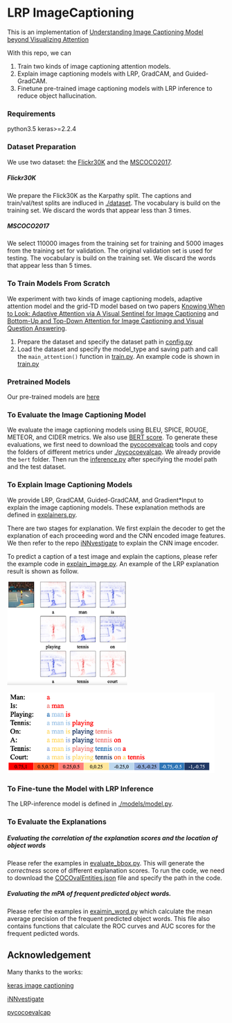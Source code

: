 # LRP ImageCaptioning 
This is an implementation of [Understanding Image Captioning Model beyond Visualizing Attention](https://arxiv.org/abs/2001.01037)

With this repo, we can
1. Train two kinds of image captioning attention models.
2. Explain image captioning models with LRP, GradCAM, and Guided-GradCAM.
3. Finetune pre-trained image captioning models with LRP inference to reduce object hallucination. 

### Requirements
python3.5 
keras>=2.2.4

### Dataset Preparation
We use two dataset: the [Flickr30K](http://shannon.cs.illinois.edu/DenotationGraph/) and the [MSCOCO2017](https://cocodataset.org/#download).
##### Flickr30K
We prepare the Flick30K as the Karpathy split. The captions and train/val/test splits are indluced in [./dataset](./dataset/Flickr30k_text).
The vocabulary is build on the training set. We discard the words that appear less than 3 times.
##### MSCOCO2017
We select 110000 images from the training set for training and 5000 images from the training set for validation. The original validation set is used for testing.
The vocabulary is build on the training set. We discard the words that appear less than 5 times.
### To Train Models From Scratch
We experiment with two kinds of image captioning models, 
adaptive attention model and the grid-TD model based on two papers
 [Knowing When to Look: Adaptive Attention via A Visual Sentinel for Image Captioning](https://arxiv.org/abs/1612.01887) and 
 [Bottom-Up and Top-Down Attention for Image Captioning and Visual Question Answering](https://arxiv.org/abs/1707.07998).
 
1. Prepare the dataset and specify the dataset path in [config.py](config.py)
2. Load the dataset and specify the model_type and saving path and call the `main_attention()` function in [train.py](train.py).
 An example code is shown in [train.py](train.py) 

### Pretrained Models
Our pre-trained models are [here](https://drive.google.com/drive/folders/1_wXf6U-PlGcCGfVj9auZC0En8DfwNvFK?usp=sharing)
 
  
### To Evaluate the Image Captioning Model
We evaluate the image captioning models using BLEU, SPICE, ROUGE, METEOR, and CIDER metrics. We also use [BERT score](https://pypi.org/project/bert-score/). To generate these evaluations,
we first need to download the [pycocoevalcap](https://github.com/salaniz/pycocoevalcap.git) tools and copy the folders of different metrics under [./pycocoevalcap](pycocoevalcap). 
We already provide the `bert` folder. Then run the [inference.py](inference.py) after specifying the model path and the test dataset.

 

### To Explain Image Captioning Models
We provide LRP, GradCAM, Guided-GradCAM, and Gradient*Input to explain the image captioning models. These explanation methods are defined in [explainers.py](./models/explainers.py).

There are two stages for explanation. We first explain the decoder to get the explanation of each proceeding word and the CNN encoded image features.
We then refer to the repo [iNNvestigate](https://github.com/albermax/innvestigate.git) to explain the CNN image encoder.

To predict a caption of a test image and explain the captions, please refer the example code in [explain_image.py](explain_image.py).
An example of the LRP explanation result is shown as follow.

![](example_images/sport.png) 

![](example_images/sport_sentence.png)



### To Fine-tune the Model with LRP Inference
The LRP-inference model is defined in [./models/model.py](./models/model.py). 

### To Evaluate the Explanations
##### Evaluating the correlation of the explanation scores and the location of object words
Please refer the examples in [evaluate_bbox.py](evaluate_bbox.py). This will generate the *correctness* score of different explanation scores.
To run the code, we need to download the [COCOvalEntities.json](https://drive.google.com/file/d/1ygSGtJ79FyocW-QshgeuIEQlu24QgF0x/view?usp=sharing) file
 and specify the path in the code.
##### Evaluating the mPA of frequent predicted object words.
Please refer the examples in [exaimin_word.py](exaimin_word.py) which calculate the mean average precision of the frequent predicted object words.
This file also contains functions that calculate the ROC curves and AUC scores for the frequent pedicted words. 


Acknowledgement
---------------
Many thanks to the works:

[keras image captioning](https://github.com/danieljl/keras-image-captioning.git)

[iNNvestigate](https://github.com/albermax/innvestigate.git)

[pycocoevalcap](https://github.com/salaniz/pycocoevalcap.git)




